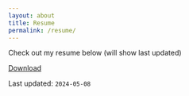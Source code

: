```yaml
---
layout: about
title: Resume 
permalink: /resume/
---
```


Check out my resume below (will show last updated)

[Download](/papers/jl-resume.pdf)

Last updated: `2024-05-08`
